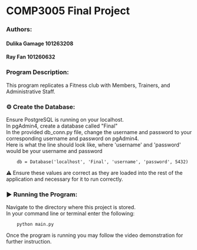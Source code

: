 # COMP3005 Final Project
### Authors: 
#### Dulika Gamage 101263208
#### Ray Fan 101260632
### Program Description:   
This program replicates a Fitness club with Members, Trainers, and Administrative Staff.     
### ⚙️ Create the Database:  
Ensure PostgreSQL is running on your localhost.    
In pgAdmin4, create a database called "Final"   
In the provided db_conn.py file, change the username and password to your corresponding username and password on pgAdmin4.  
Here is what the line should look like, where 'username' and 'password' would be your username and password  

        db = Database('localhost', 'Final', 'username', 'password', 5432)

⚠️ Ensure these values are correct as they are loaded into the rest of the application and necessary for it to run correctly.  

### ▶️ Running the Program:
Navigate to the directory where this project is stored.  
In your command line or terminal enter the following:  

        python main.py  
        
Once the program is running you may follow the video demonstration for further instruction.  


